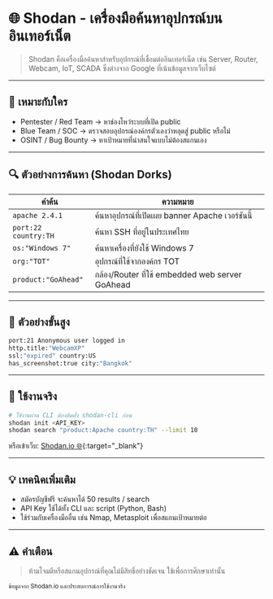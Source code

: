 # 🌐 Shodan - เครื่องมือค้นหาอุปกรณ์บนอินเทอร์เน็ต

> Shodan คือเครื่องมือค้นหาสำหรับอุปกรณ์ที่เชื่อมต่ออินเทอร์เน็ต เช่น Server, Router, Webcam, IoT, SCADA ซึ่งต่างจาก Google ที่เน้นข้อมูลจากเว็บไซต์

---

## 🧠 เหมาะกับใคร
- Pentester / Red Team → หาช่องโหว่ระบบที่เปิด public
- Blue Team / SOC → ตรวจสอบอุปกรณ์องค์กรตัวเองว่าหลุดสู่ public หรือไม่
- OSINT / Bug Bounty → หาเป้าหมายที่น่าสนใจแบบไม่ต้องสแกนเอง

---

## 🔍 ตัวอย่างการค้นหา (Shodan Dorks)

| คำค้น | ความหมาย |
|--------|-----------|
| `apache 2.4.1` | ค้นหาอุปกรณ์ที่เปิดเผย banner Apache เวอร์ชันนี้ |
| `port:22 country:TH` | ค้นหา SSH ที่อยู่ในประเทศไทย |
| `os:"Windows 7"` | ค้นหาเครื่องที่ยังใช้ Windows 7 |
| `org:"TOT"` | อุปกรณ์ที่ใช้จากองค์กร TOT |
| `product:"GoAhead"` | กล้อง/Router ที่ใช้ embedded web server GoAhead |

---

## 🧪 ตัวอย่างขั้นสูง
```sh
port:21 Anonymous user logged in
http.title:"WebcamXP"
ssl:"expired" country:US
has_screenshot:true city:"Bangkok"
```

---

## 🔐 ใช้งานจริง
```bash
# ใช้งานผ่าน CLI ต้องติดตั้ง shodan-cli ก่อน
shodan init <API_KEY>
shodan search "product:Apache country:TH" --limit 10
```

หรือเข้าเว็บ: [Shodan.io 🌐](https://www.shodan.io){:target="_blank"}

---

## 💡 เทคนิคเพิ่มเติม
- สมัครบัญชีฟรี จะค้นหาได้ 50 results / search
- API Key ใช้ได้ทั้ง CLI และ script (Python, Bash)
- ใช้ร่วมกับเครื่องมืออื่น เช่น Nmap, Metasploit เพื่อสแกนเป้าหมายต่อ

---

## ⚠️ คำเตือน
> ห้ามโจมตีหรือสแกนอุปกรณ์ที่คุณไม่มีสิทธิ์อย่างชัดเจน ใช้เพื่อการศึกษาเท่านั้น

<sub>ข้อมูลจาก Shodan.io และประสบการณ์การใช้งานจริง</sub>
